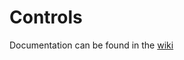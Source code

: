 # Controls

Documentation can be found in the [wiki](https://github.com/mcgill-robotics/auv/wiki/Controls)
